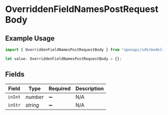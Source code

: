 # OverriddenFieldNamesPostRequestBody

## Example Usage

```typescript
import { OverriddenFieldNamesPostRequestBody } from "openapi/sdk/models/operations";

let value: OverriddenFieldNamesPostRequestBody = {};
```

## Fields

| Field              | Type               | Required           | Description        |
| ------------------ | ------------------ | ------------------ | ------------------ |
| `inInt`            | *number*           | :heavy_minus_sign: | N/A                |
| `inStr`            | *string*           | :heavy_minus_sign: | N/A                |